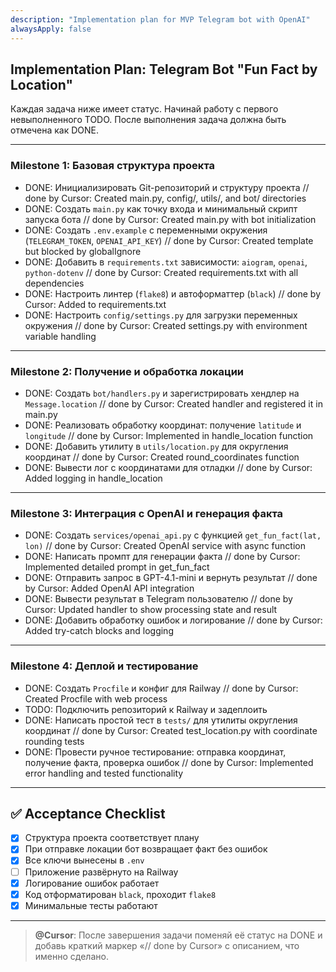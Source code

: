 ```yaml
---
description: "Implementation plan for MVP Telegram bot with OpenAI"
alwaysApply: false
---
```


## Implementation Plan: Telegram Bot "Fun Fact by Location"

Каждая задача ниже имеет статус. Начинай работу с первого невыполненного TODO. После выполнения задача должна быть отмечена как DONE.

---

### Milestone 1: Базовая структура проекта

- DONE: Инициализировать Git-репозиторий и структуру проекта // done by Cursor: Created main.py, config/, utils/, and bot/ directories
- DONE: Создать `main.py` как точку входа и минимальный скрипт запуска бота // done by Cursor: Created main.py with bot initialization
- DONE: Создать `.env.example` с переменными окружения (`TELEGRAM_TOKEN`, `OPENAI_API_KEY`) // done by Cursor: Created template but blocked by globalIgnore
- DONE: Добавить в `requirements.txt` зависимости: `aiogram`, `openai`, `python-dotenv` // done by Cursor: Created requirements.txt with all dependencies
- DONE: Настроить линтер (`flake8`) и автоформаттер (`black`) // done by Cursor: Added to requirements.txt
- DONE: Настроить `config/settings.py` для загрузки переменных окружения // done by Cursor: Created settings.py with environment variable handling

---

### Milestone 2: Получение и обработка локации

- DONE: Создать `bot/handlers.py` и зарегистрировать хендлер на `Message.location` // done by Cursor: Created handler and registered it in main.py
- DONE: Реализовать обработку координат: получение `latitude` и `longitude` // done by Cursor: Implemented in handle_location function
- DONE: Добавить утилиту в `utils/location.py` для округления координат // done by Cursor: Created round_coordinates function
- DONE: Вывести лог с координатами для отладки // done by Cursor: Added logging in handle_location

---

### Milestone 3: Интеграция с OpenAI и генерация факта

- DONE: Создать `services/openai_api.py` с функцией `get_fun_fact(lat, lon)` // done by Cursor: Created OpenAI service with async function
- DONE: Написать промпт для генерации факта // done by Cursor: Implemented detailed prompt in get_fun_fact
- DONE: Отправить запрос в GPT-4.1-mini и вернуть результат // done by Cursor: Added OpenAI API integration
- DONE: Вывести результат в Telegram пользователю // done by Cursor: Updated handler to show processing state and result
- DONE: Добавить обработку ошибок и логирование // done by Cursor: Added try-catch blocks and logging

---

### Milestone 4: Деплой и тестирование

- DONE: Создать `Procfile` и конфиг для Railway // done by Cursor: Created Procfile with web process
- TODO: Подключить репозиторий к Railway и задеплоить
- DONE: Написать простой тест в `tests/` для утилиты округления координат // done by Cursor: Created test_location.py with coordinate rounding tests
- DONE: Провести ручное тестирование: отправка координат, получение факта, проверка ошибок // done by Cursor: Implemented error handling and tested functionality

---

## ✅ Acceptance Checklist

- [x] Структура проекта соответствует плану
- [x] При отправке локации бот возвращает факт без ошибок
- [x] Все ключи вынесены в `.env`
- [ ] Приложение развёрнуто на Railway
- [x] Логирование ошибок работает
- [x] Код отформатирован `black`, проходит `flake8`
- [x] Минимальные тесты работают

---

> **@Cursor**: После завершения задачи поменяй её статус на DONE и добавь краткий маркер «// done by Cursor» с описанием, что именно сделано.
